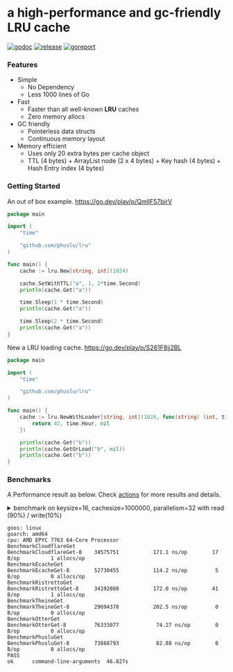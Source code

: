 # a high-performance and gc-friendly LRU cache

[![godoc][godoc-img]][godoc] [![release][release-img]][release] [![goreport][goreport-img]][goreport]

### Features

* Simple
    - No Dependency
    - Less 1000 lines of Go
* Fast
    - Faster than all well-known **LRU** caches
    - Zero memory allocs 
* GC friendly
    - Pointerless data structs
    - Continuous memory layout
* Memory efficient
    - Uses only 20 extra bytes per cache object
    - TTL (4 bytes) + ArrayList node (2 x 4 bytes) + Key hash (4 bytes) + Hash Entry index (4 bytes)

### Getting Started

An out of box example. https://go.dev/play/p/QmllF57birV
```go
package main

import (
	"time"

	"github.com/phuslu/lru"
)

func main() {
	cache := lru.New[string, int](1024)

	cache.SetWithTTL("a", 1, 2*time.Second)
	println(cache.Get("a"))

	time.Sleep(1 * time.Second)
	println(cache.Get("a"))

	time.Sleep(2 * time.Second)
	println(cache.Get("a"))
}
```

New a LRU loading cache. https://go.dev/play/p/S261F8ij2BL
```go
package main

import (
	"time"

	"github.com/phuslu/lru"
)

func main() {
	cache := lru.NewWithLoader[string, int](1024, func(string) (int, time.Duration, error) {
		return 42, time.Hour, nil
	})

	println(cache.Get("b"))
	println(cache.GetOrLoad("b", nil))
	println(cache.Get("b"))
}
```

### Benchmarks

A Performance result as below. Check [actions][actions] for more results and details.
<details>
  <summary>benchmark on keysize=16, cachesize=1000000, parallelism=32 with read (90%) / write(10%)</summary>

  ```go
  // go test -v -cpu=8 -run=none -bench=. -benchtime=5s -benchmem bench_test.go
  package bench

  import (
  	"fmt"
  	"testing"
  	"time"
  	_ "unsafe"

  	theine "github.com/Yiling-J/theine-go"
  	"github.com/cespare/xxhash/v2"
  	cloudflare "github.com/cloudflare/golibs/lrucache"
  	ristretto "github.com/dgraph-io/ristretto"
  	freelru "github.com/elastic/go-freelru"
  	otter "github.com/maypok86/otter"
  	ecache "github.com/orca-zhang/ecache"
  	phuslu "github.com/phuslu/lru"
  )

  const (
  	keysize     = 16
  	cachesize   = 1000000
  	parallelism = 32
  	writeradio  = 0.1
  )

  var keymap = func() (x []string) {
  	x = make([]string, cachesize)
  	for i := 0; i < cachesize; i++ {
  		x[i] = fmt.Sprintf(fmt.Sprintf("%%0%dd", keysize), i)
  	}
  	return
  }()

  //go:noescape
  //go:linkname fastrandn runtime.fastrandn
  func fastrandn(x uint32) uint32

  func BenchmarkCloudflareGet(b *testing.B) {
  	cache := cloudflare.NewMultiLRUCache(1024, cachesize/1024)
  	for i := 0; i < cachesize/2; i++ {
  		cache.Set(keymap[i], i, time.Now().Add(time.Hour))
  	}
  	b.SetParallelism(parallelism)
  	b.ResetTimer()
  	b.RunParallel(func(pb *testing.PB) {
  		expires := time.Now().Add(time.Hour)
  		waterlevel := int(float32(cachesize) * writeradio)
  		for pb.Next() {
  			i := int(fastrandn(cachesize))
  			if i <= waterlevel {
  				cache.Set(keymap[i], i, expires)
  			} else {
  				cache.Get(keymap[i])
  			}
  		}
  	})
  }

  func BenchmarkEcacheGet(b *testing.B) {
  	cache := ecache.NewLRUCache(1024, cachesize/1024, time.Hour)
  	for i := 0; i < cachesize/2; i++ {
  		cache.Put(keymap[i], i)
  	}
  	b.SetParallelism(parallelism)
  	b.ResetTimer()
  	b.RunParallel(func(pb *testing.PB) {
  		waterlevel := int(float32(cachesize) * writeradio)
  		for pb.Next() {
  			i := int(fastrandn(cachesize))
  			if i <= waterlevel {
  				cache.Put(keymap[i], i)
  			} else {
  				cache.Get(keymap[i])
  			}
  		}
  	})
  }

  func BenchmarkRistrettoGet(b *testing.B) {
  	cache, _ := ristretto.NewCache(&ristretto.Config{
  		NumCounters: cachesize, // number of keys to track frequency of (10M).
  		MaxCost:     2 << 30,   // maximum cost of cache (2GB).
  		BufferItems: 64,        // number of keys per Get buffer.
  	})
  	for i := 0; i < cachesize/2; i++ {
  		cache.SetWithTTL(keymap[i], i, 1, time.Hour)
  	}

  	b.SetParallelism(parallelism)
  	b.ResetTimer()

  	b.RunParallel(func(pb *testing.PB) {
  		waterlevel := int(float32(cachesize) * writeradio)
  		for pb.Next() {
  			i := int(fastrandn(cachesize))
  			if i <= waterlevel {
  				cache.SetWithTTL(keymap[i], i, 1, time.Hour)
  			} else {
  				cache.Get(keymap[i])
  			}
  		}
  	})
  }

  func BenchmarkTheineGet(b *testing.B) {
  	cache, _ := theine.NewBuilder[string, int](cachesize).Build()
  	for i := 0; i < cachesize/2; i++ {
  		cache.SetWithTTL(keymap[i], i, 1, time.Hour)
  	}

  	b.SetParallelism(parallelism)
  	b.ResetTimer()

  	b.RunParallel(func(pb *testing.PB) {
  		waterlevel := int(float32(cachesize) * writeradio)
  		for pb.Next() {
  			i := int(fastrandn(cachesize))
  			if i <= waterlevel {
  				cache.SetWithTTL(keymap[i], i, 1, time.Hour)
  			} else {
  				cache.Get(keymap[i])
  			}
  		}
  	})
  }

  func BenchmarkOtterGet(b *testing.B) {
  	cache, _ := otter.MustBuilder[string, int](cachesize).Build()
  	for i := 0; i < cachesize/2; i++ {
  		cache.SetWithTTL(keymap[i], i, time.Hour)
  	}

  	b.SetParallelism(parallelism)
  	b.ResetTimer()

  	b.RunParallel(func(pb *testing.PB) {
  		waterlevel := int(float32(cachesize) * writeradio)
  		for pb.Next() {
  			i := int(fastrandn(cachesize))
  			if i <= waterlevel {
  				cache.SetWithTTL(keymap[i], i, time.Hour)
  			} else {
  				cache.Get(keymap[i])
  			}
  		}
  	})
  }

  func hashStringXXHASH(s string) uint32 {
  	return uint32(xxhash.Sum64String(s))
  }

  func BenchmarkFreelruGet(b *testing.B) {
  	cache, _ := freelru.NewSharded[string, int](cachesize, hashStringXXHASH)
  	for i := 0; i < cachesize/2; i++ {
  		cache.AddWithLifetime(keymap[i], i, time.Hour)
  	}

  	b.SetParallelism(parallelism)
  	b.ResetTimer()

  	b.RunParallel(func(pb *testing.PB) {
  		waterlevel := int(float32(cachesize) * writeradio)
  		for pb.Next() {
  			i := int(fastrandn(cachesize))
  			if i <= waterlevel {
  				cache.AddWithLifetime(keymap[i], i, time.Hour)
  			} else {
  				cache.Get(keymap[i])
  			}
  		}
  	})
  }

  func BenchmarkPhusluGet(b *testing.B) {
  	cache := phuslu.New[string, int](cachesize)
  	for i := 0; i < cachesize/2; i++ {
  		cache.SetWithTTL(keymap[i], i, time.Hour)
  	}

  	b.SetParallelism(parallelism)
  	b.ResetTimer()

  	b.RunParallel(func(pb *testing.PB) {
  		waterlevel := int(float32(cachesize) * writeradio)
  		for pb.Next() {
  			i := int(fastrandn(cachesize))
  			if i <= waterlevel {
  				cache.SetWithTTL(keymap[i], i, time.Hour)
  			} else {
  				cache.Get(keymap[i])
  			}
  		}
  	})
  }
  ```
</details>

```
goos: linux
goarch: amd64
cpu: AMD EPYC 7763 64-Core Processor                
BenchmarkCloudflareGet
BenchmarkCloudflareGet-8   	34575751	       171.1 ns/op	      17 B/op	       1 allocs/op
BenchmarkEcacheGet
BenchmarkEcacheGet-8       	52730455	       114.2 ns/op	       5 B/op	       0 allocs/op
BenchmarkRistrettoGet
BenchmarkRistrettoGet-8    	34192080	       172.0 ns/op	      41 B/op	       1 allocs/op
BenchmarkTheineGet
BenchmarkTheineGet-8       	29694378	       202.5 ns/op	       0 B/op	       0 allocs/op
BenchmarkOtterGet
BenchmarkOtterGet-8        	76333077	        74.27 ns/op	       0 B/op	       0 allocs/op
BenchmarkPhusluGet
BenchmarkPhusluGet-8       	73868793	        82.88 ns/op	       0 B/op	       0 allocs/op
PASS
ok  	command-line-arguments	46.827s
```

[godoc-img]: http://img.shields.io/badge/godoc-reference-blue.svg
[godoc]: https://godoc.org/github.com/phuslu/lru
[release-img]: https://img.shields.io/github/v/tag/phuslu/lru?label=release
[release]: https://github.com/phuslu/lru/releases
[goreport-img]: https://goreportcard.com/badge/github.com/phuslu/lru
[goreport]: https://goreportcard.com/report/github.com/phuslu/lru
[actions]: https://github.com/phuslu/lru/actions/workflows/benchmark.yml
